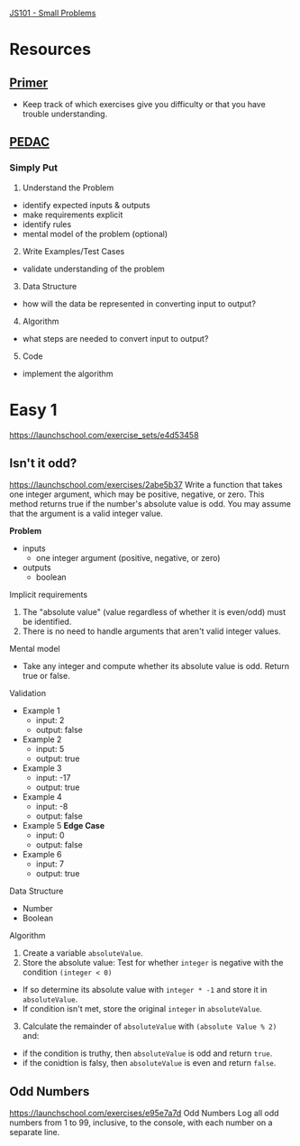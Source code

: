 [JS101 - Small Problems](https://launchschool.com/exercises#js101_small_problems)

# Resources

## [Primer](https://launchschool.com/gists/0791ee5c)
  - Keep track of which exercises give you difficulty or that you have trouble understanding.

## [PEDAC](https://medium.com/launch-school/solving-coding-problems-with-pedac-29141331f93f)

### Simply Put

1. Understand the Problem
  - identify expected inputs & outputs
  - make requirements explicit
  - identify rules
  - mental model of the problem (optional)
2. Write Examples/Test Cases
  - validate understanding of the problem
3. Data Structure
  - how will the data be represented in converting input to output?
4. Algorithm
  - what steps are needed to convert input to output?
5. Code
  - implement the algorithm

# Easy 1
https://launchschool.com/exercise_sets/e4d53458

## Isn't it odd?
https://launchschool.com/exercises/2abe5b37
Write a function that takes one integer argument,
which may be positive, negative, or zero.
This method returns true if the number's absolute value is odd.
You may assume that the argument is a valid integer value.

**Problem**
- inputs
  - one integer argument (positive, negative, or zero)
- outputs
  - boolean

Implicit requirements
1. The "absolute value" (value regardless of whether it is even/odd) must be identified.
2. There is no need to handle arguments that aren't valid integer values.

Mental model
- Take any integer and compute whether its absolute value is odd. Return true or false.

Validation
- Example 1
  - input: 2
  - output: false
- Example 2
  - input: 5
  - output: true
- Example 3
  - input: -17
  - output: true
- Example 4
  - input: -8
  - output: false
- Example 5 **Edge Case**
  - input: 0
  - output: false
- Example 6
  - input: 7
  - output: true

Data Structure
- Number
- Boolean

Algorithm
1. Create a variable `absoluteValue`.
2. Store the absolute value: Test for whether `integer` is negative with the condition `(integer < 0)`
  - If so determine its absolute value with `integer * -1` and store it in `absoluteValue`.
  - If condition isn't met, store the original `integer` in `absoluteValue`.
3. Calculate the remainder of `absoluteValue` with `(absolute Value % 2)` and:
  - if the condition is truthy, then `absoluteValue` is odd and return `true`.
  - if the conidtion is falsy, then `absoluteValue` is even and return `false`.

## Odd Numbers
https://launchschool.com/exercises/e95e7a7d
Odd Numbers
Log all odd numbers from 1 to 99, inclusive, to the console, with each number on a separate line.

